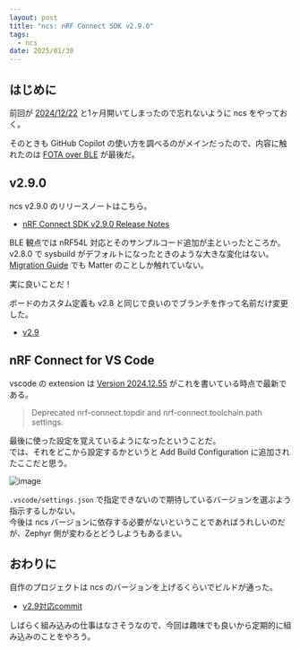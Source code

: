 ```yaml
---
layout: post
title: "ncs: nRF Connect SDK v2.9.0"
tags:
  - ncs
date: 2025/01/30
---
```


## はじめに

前回が [2024/12/22](https://blog.hirokuma.work/2024/12/20241222-ncs.html) と1ヶ月開いてしまったので忘れないように ncs をやっておく。

そのときも GitHub Copilot の使い方を調べるのがメインだったので、内容に触れたのは [FOTA over BLE](https://blog.hirokuma.work/2024/12/20241208-ncs.html) が最後だ。

## v2.9.0

ncs v2.9.0 のリリースノートはこちら。

* [nRF Connect SDK v2.9.0 Release Notes](https://docs.nordicsemi.com/bundle/ncs-latest/page/nrf/releases_and_maturity/releases/release-notes-2.9.0.html)

BLE 観点では nRF54L 対応とそのサンプルコード追加が主といったところか。  
v2.8.0 で sysbuild がデフォルトになったときのような大きな変化はない。
[Migration Guide](https://docs.nordicsemi.com/bundle/ncs-latest/page/nrf/releases_and_maturity/migration/migration_guide_2.9.html) でも Matter のことしか触れていない。

実に良いことだ！

ボードのカスタム定義も v2.8 と同じで良いのでブランチを作って名前だけ変更した。

* [v2.9](https://github.com/hirokuma/ncs-custom-board/tree/e183741cd0622ee81abcacf8777572eb9d8c731f)

## nRF Connect for VS Code

vscode の extension は [Version 2024.12.55](https://docs.nordicsemi.com/bundle/nrf-connect-vscode/page/release_notes/connect/2024.12.55.html) がこれを書いている時点で最新である。  

> Deprecated nrf-connect.topdir and nrf-connect.toolchain.path settings. 

最後に使った設定を覚えているようになったということだ。  
では、それをどこから設定するかというと Add Build Configuration に追加されたここだと思う。

![image](images/20250130a-1.png)

`.vscode/settings.json` で指定できないので期待しているバージョンを選ぶよう指示するしかない。  
今後は ncs バージョンに依存する必要がないということであればうれしいのだが、Zephyr 側が変わるとどうしようもあるまい。

## おわりに

自作のプロジェクトは ncs のバージョンを上げるくらいでビルドが通った。

* [v2.9対応commit](https://github.com/hirokuma/ncs-recv-sb1602/commit/d87041a66f6933b2ed50f499a545f07a9fd0a5c0)

しばらく組み込みの仕事はなさそうなので、今回は趣味でも良いから定期的に組み込みのことをやろう。
